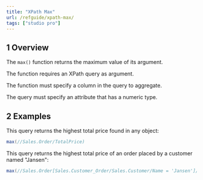 ```yaml
---
title: "XPath Max"
url: /refguide/xpath-max/
tags: ["studio pro"]
---
```


## 1 Overview

The `max()` function returns the maximum value of its argument.

The function requires an XPath query as argument.

The function must specify a column in the query to aggregate.

The query must specify an attribute that has a numeric type.

## 2 Examples

This query returns the highest total price found in any object:

```java
max(//Sales.Order/TotalPrice)
```

This query returns the highest total price of an order placed by a customer named "Jansen":

```java
max(//Sales.Order[Sales.Customer_Order/Sales.Customer/Name = 'Jansen']/TotalPrice)
```
